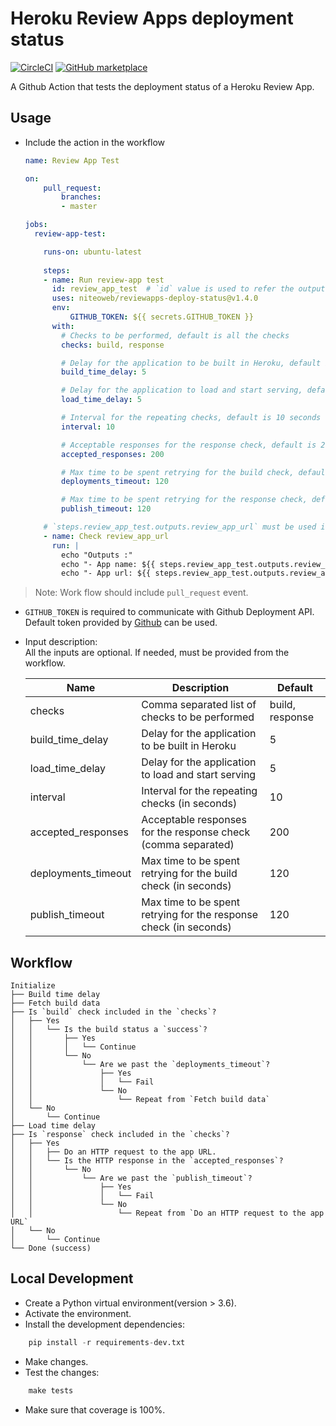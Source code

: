# Heroku Review Apps deployment status
[![CircleCI](https://circleci.com/gh/niteoweb/reviewapps-deploy-status/tree/master.svg?style=svg&circle-token=5ffcd6d51ad48e0b54dda7d8f37b158e5e502059)](https://circleci.com/gh/niteoweb/reviewapps-deploy-status/tree/master)
[![GitHub marketplace](https://img.shields.io/badge/marketplace-heroku--review--app--deployment--status-blue?style=flat-square&logo=github)](https://github.com/marketplace/actions/heroku-review-app-deployment-status)

A Github Action that tests the deployment status of a Heroku Review App.


## Usage
* Include the action in the workflow
    ```yaml
    name: Review App Test

    on:
        pull_request:
            branches:
            - master

    jobs:
      review-app-test:

        runs-on: ubuntu-latest
        
        steps:
        - name: Run review-app test
          id: review_app_test  # `id` value is used to refer the outputs from the corresponding action 
          uses: niteoweb/reviewapps-deploy-status@v1.4.0
          env:
              GITHUB_TOKEN: ${{ secrets.GITHUB_TOKEN }}
          with:
            # Checks to be performed, default is all the checks
            checks: build, response

            # Delay for the application to be built in Heroku, default is 5 seconds
            build_time_delay: 5

            # Delay for the application to load and start serving, default is 5 seconds
            load_time_delay: 5

            # Interval for the repeating checks, default is 10 seconds
            interval: 10

            # Acceptable responses for the response check, default is 200
            accepted_responses: 200

            # Max time to be spent retrying for the build check, default is 120
            deployments_timeout: 120

            # Max time to be spent retrying for the response check, default is 120
            publish_timeout: 120

        # `steps.review_app_test.outputs.review_app_url` must be used in workflow to fetch the Review App URL 
        - name: Check review_app_url
          run: |
            echo "Outputs :"
            echo "- App name: ${{ steps.review_app_test.outputs.review_app_name }}"
            echo "- App url: ${{ steps.review_app_test.outputs.review_app_url }}"
    ```

> Note: Work flow should include `pull_request` event.

* `GITHUB_TOKEN` is required to communicate with Github Deployment API. Default token provided by [Github](https://help.github.com/en/articles/virtual-environments-for-github-actions#github_token-secret) can be used.
* Input description:  
    All the inputs are optional. If needed, must be provided from the workflow.

    | Name | Description | Default | 
    |---|---|---|
    | checks | Comma separated list of checks to be performed  | build, response |
    | build_time_delay | Delay for the application to be built in Heroku | 5 |
    | load_time_delay | Delay for the application to load and start serving | 5 |
    | interval | Interval for the repeating checks (in seconds) | 10 |
    | accepted_responses | Acceptable responses for the response check (comma separated) | 200  |
    | deployments_timeout | Max time to be spent retrying for the build check (in seconds) | 120 |
    | publish_timeout | Max time to be spent retrying for the response check (in seconds) | 120 |


## Workflow

```
Initialize
├── Build time delay
├── Fetch build data
├── Is `build` check included in the `checks`?
│   ├── Yes
│   │   └── Is the build status a `success`?
│   │       ├── Yes
│   │       │   └── Continue
│   │       └── No
│   │           └── Are we past the `deployments_timeout`?
│   │               ├── Yes
│   │               │   └── Fail
│   │               └── No
│   │                   └── Repeat from `Fetch build data`
│   └── No
│       └── Continue
├── Load time delay
├── Is `response` check included in the `checks`?
│   ├── Yes
│   │   ├── Do an HTTP request to the app URL.
│   │   └── Is the HTTP response in the `accepted_responses`?
│   │       └── No
│   │           └── Are we past the `publish_timeout`?
│   │               ├── Yes
│   │               │   └── Fail
│   │               └── No
│   │                   └── Repeat from `Do an HTTP request to the app URL`
│   └── No
│       └── Continue
└── Done (success)
```

## Local Development
* Create a Python virtual environment(version > 3.6).
* Activate the environment.
* Install the development dependencies:
```python
    pip install -r requirements-dev.txt
```
* Make changes.
* Test the changes:
```python
    make tests
```
* Make sure that coverage is 100%.
